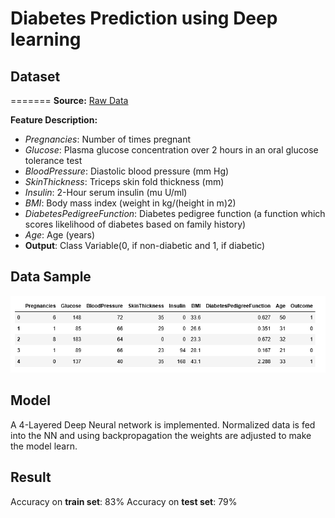 # Diabetes Prediction using Deep learning
## Dataset
=======
**Source:** [Raw Data](https://raw.githubusercontent.com/susanli2016/Machine-Learning-with-Python/master/diabetes.csv)

**Feature Description:**

* *Pregnancies*: Number of times pregnant
* *Glucose*: Plasma glucose concentration over 2 hours in an oral glucose tolerance test
* *BloodPressure*: Diastolic blood pressure (mm Hg)
* *SkinThickness*: Triceps skin fold thickness (mm)
* *Insulin*: 2-Hour serum insulin (mu U/ml)
* *BMI*: Body mass index (weight in kg/(height in m)2)
* *DiabetesPedigreeFunction*: Diabetes pedigree function (a function which scores likelihood of diabetes based on family history)
* *Age*: Age (years)
* **Output**: Class Variable(0, if non-diabetic and 1, if diabetic)

## Data Sample
![Data Sample](./datahead.png)

## Model

A 4-Layered Deep Neural network is implemented. Normalized data is fed into the NN and using backpropagation the weights are adjusted to make the model learn.
   

## Result

Accuracy on **train set**: 83%
Accuracy on **test set**: 79%

